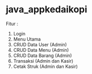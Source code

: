 # java_appkedaikopi
Fitur :
1. Login
2. Menu Utama
3. CRUD Data User (Admin)
4. CRUD Data Menu (Admin)
5. CRUD Data Barang (Admin)
6. Transaksi (Admin dan Kasir)
7. Cetak Struk (Admin dan Kasir)
